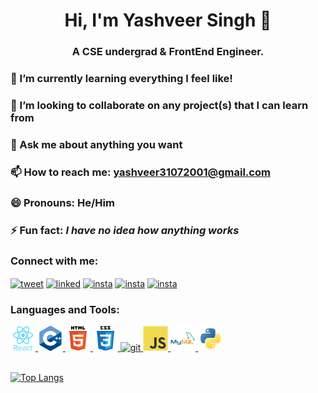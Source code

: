 <h1 align="center"> Hi, I'm Yashveer Singh 👋</h1>

<h3 align="center">A CSE undergrad & FrontEnd Engineer.  </h3>

### 🌱 I’m currently learning **everything I feel like!**
### 👯 I’m looking to collaborate on **any project(s) that I can learn from**
### 💬 Ask me about **anything you want**
### 📫 How to reach me: **yashveer31072001@gmail.com**
### 😄 Pronouns: He/Him
### ⚡ Fun fact: *I have no idea how anything works*


<h3 align="left">Connect with me:</h3>
<p align="left">
<a href="https://twitter.com/Citron5007" target="blank"><img align="center" src="https://raw.githubusercontent.com/rahuldkjain/github-profile-readme-generator/master/src/images/icons/Social/twitter.svg" alt="tweet" height="30" width="40" /></a>
<a href="https://www.linkedin.com/in/singh-yashveer/" target="blank"><img align="center" src="https://raw.githubusercontent.com/rahuldkjain/github-profile-readme-generator/master/src/images/icons/Social/linked-in-alt.svg" alt="linked" height="30" width="40" /></a>
<a href="https://www.instagram.com/yashvxxr.singh/" target="blank"><img align="center" src="https://upload.wikimedia.org/wikipedia/commons/thumb/e/e7/Instagram_logo_2016.svg/2048px-Instagram_logo_2016.svg.png" alt="insta" height="30" width="30" /></a>
<a href="https://steamcommunity.com/id/citrongaming/" target="blank"><img align="center" src="https://upload.wikimedia.org/wikipedia/commons/thumb/8/83/Steam_icon_logo.svg/512px-Steam_icon_logo.svg.png?20220611141426" alt="insta" height="30" width="30" /></a>
<a href="https://discordapp.com/users/226010558137237514" target="blank"><img align="center" src="https://www.svgrepo.com/show/353655/discord-icon.svg" alt="insta" height="30" width="30" /></a>
</p>

<h3 align="left">Languages and Tools:</h3>
<p align="left">

<a href="https://reactjs.org" target="_blank"> <img src="https://raw.githubusercontent.com/devicons/devicon/master/icons/react/react-original-wordmark.svg" alt="react" width="40" height="40"/> </a>
<a href="https://www.w3schools.com/cpp/" target="_blank"> <img src="https://raw.githubusercontent.com/devicons/devicon/master/icons/cplusplus/cplusplus-original.svg" alt="cplusplus" width="40" height="40"/> </a>
<a href="https://developer.mozilla.org/en-US/docs/Web/HTML" target="_blank"> <img src="https://raw.githubusercontent.com/devicons/devicon/master/icons/html5/html5-original-wordmark.svg" alt="css3" width="40" height="40"/> </a> 
<a href="https://www.w3schools.com/css/" target="_blank"> <img src="https://raw.githubusercontent.com/devicons/devicon/master/icons/css3/css3-original-wordmark.svg" alt="css3" width="40" height="40"/> </a> 
<a href="https://git-scm.com/" target="_blank"> <img src="https://www.vectorlogo.zone/logos/git-scm/git-scm-icon.svg" alt="git" width="40" height="40"/> </a> 
<a href="https://developer.mozilla.org/en-US/docs/Web/JavaScript" target="_blank"> <img src="https://raw.githubusercontent.com/devicons/devicon/master/icons/javascript/javascript-original.svg" alt="javascript" width="40" height="40"/> </a>
<a href="https://www.mysql.com/" target="_blank"> <img src="https://raw.githubusercontent.com/devicons/devicon/master/icons/mysql/mysql-original-wordmark.svg" alt="mysql" width="40" height="40"/> </a> 
<a href="https://www.python.org" target="_blank"> <img src="https://raw.githubusercontent.com/devicons/devicon/master/icons/python/python-original.svg" alt="python" width="40" height="40"/> </a>
</p>

\
[![Top Langs](https://github-readme-stats.vercel.app/api/top-langs/?username=Citron5007&layout=compact)](https://github.com/anuraghazra/github-readme-stats)
